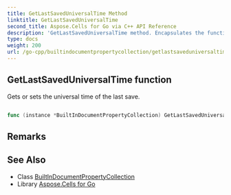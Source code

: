 ```yaml
---
title: GetLastSavedUniversalTime Method 
linktitle: GetLastSavedUniversalTime
second_title: Aspose.Cells for Go via C++ API Reference
description: 'GetLastSavedUniversalTime method. Encapsulates the function that represents getlastsaveduniversaltime in Go.'
type: docs
weight: 200
url: /go-cpp/builtindocumentpropertycollection/getlastsaveduniversaltime/
---
```


## GetLastSavedUniversalTime function

Gets or sets the universal time of the last save.

```go

func (instance *BuiltInDocumentPropertyCollection) GetLastSavedUniversalTime()  (time.Time,  error) 

```

## Remarks


## See Also

* Class [BuiltInDocumentPropertyCollection](../)
* Library [Aspose.Cells for Go](../../)
